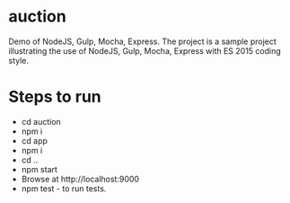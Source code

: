 # auction
Demo of NodeJS, Gulp, Mocha, Express.
The project is a sample project illustrating the use of NodeJS, Gulp, Mocha, Express with ES 2015 coding style.

# Steps to run
* cd auction
* npm i
* cd app
* npm i
* cd ..
* npm start
* Browse at http://localhost:9000
* npm test - to run tests.
